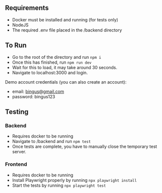 ## Requirements

- Docker must be installed and running (for tests only)
- NodeJS
- The required .env file placed in the /backend directory

## To Run

- Go to the root of the directory and run `npm i`
- Once this has finished, run `npm run dev`
- Wait for this to load, it may take around 30 seconds.
- Navigate to localhost:3000 and login.

Demo account credentials (you can also create an account):

- email: bingus@gmail.com
- password: bingus123

## Testing

### Backend

- Requires docker to be running
- Navigate to /backend and run `npm test`
- Once tests are complete, you have to manually close the temporary test server.

### Frontend

- Requires docker to be running
- Install Playwright properly by running `npx playwright install`
- Start the tests by running `npx playwright test`
